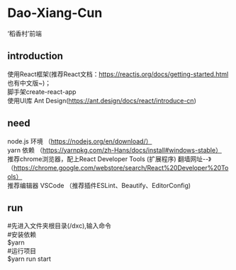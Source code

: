 # Dao-Xiang-Cun
‘稻香村’前端
## introduction  
使用React框架(推荐React文档：https://reactjs.org/docs/getting-started.html 也有中文版~)；  
脚手架create-react-app  
使用UI库 Ant Design(https://ant.design/docs/react/introduce-cn)  
## need  
node.js 环境 （https://nodejs.org/en/download/）  
yarn 依赖 （https://yarnpkg.com/zh-Hans/docs/install#windows-stable）  
推荐chrome浏览器，配上React Developer Tools (扩展程序) 翻墙网址--》（https://chrome.google.com/webstore/search/React%20Developer%20Tools）  
推荐编辑器 VSCode （推荐插件ESLint、Beautify、EditorConfig)  
## run
#先进入文件夹根目录(/dxc),输入命令   
#安装依赖  
$yarn  
#运行项目  
$yarn run start  
